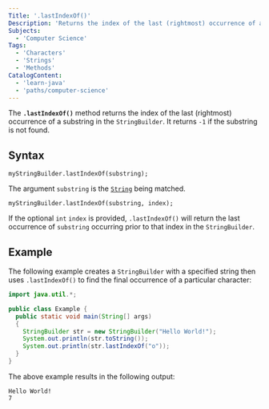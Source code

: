 ```yaml
---
Title: '.lastIndexOf()'
Description: 'Returns the index of the last (rightmost) occurrence of a substring in the StringBuilder.'
Subjects:
  - 'Computer Science'
Tags:
  - 'Characters'
  - 'Strings'
  - 'Methods'
CatalogContent:
  - 'learn-java'
  - 'paths/computer-science'
---
```


The **`.lastIndexOf()`** method returns the index of the last (rightmost) occurrence of a substring in the `StringBuilder`. It returns `-1` if the substring is not found.

## Syntax

```pseudo
myStringBuilder.lastIndexOf(substring);
```

The argument `substring` is the [`String`](https://www.codecademy.com/resources/docs/java/strings) being matched.

```pseudo
myStringBuilder.lastIndexOf(substring, index);
```

If the optional `int` `index` is provided, `.lastIndexOf()` will return the last occurrence of `substring` occurring prior to that index in the `StringBuilder`.

## Example

The following example creates a `StringBuilder` with a specified string then uses `.lastIndexOf()` to find the final occurrence of a particular character:

```java
import java.util.*;

public class Example {
  public static void main(String[] args)
  {
    StringBuilder str = new StringBuilder("Hello World!");
    System.out.println(str.toString());
    System.out.println(str.lastIndexOf("o"));
  }
}
```

The above example results in the following output:

```shell
Hello World!
7
```
